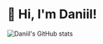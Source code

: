# 👋 Hi, I'm Daniil!

![Daniil's GitHub stats](https://github-readme-stats.vercel.app/api?username=danilfomchik&show_icons=true&theme=gotham)

<!--
**danilfomchik/danilfomchik** is a ✨ _special_ ✨ repository because its `README.md` (this file) appears on your GitHub profile.

Here are some ideas to get you started:

- 🔭 I’m currently working on ...
- 🌱 I’m currently learning ...
- 👯 I’m looking to collaborate on ...
- 🤔 I’m looking for help with ...
- 💬 Ask me about ...
- 📫 How to reach me: ...
- 😄 Pronouns: ...
- ⚡ Fun fact: ...
-->
